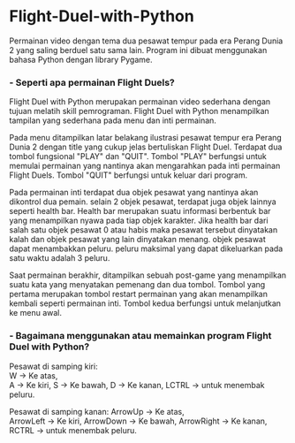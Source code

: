 # Flight-Duel-with-Python
Permainan video dengan tema dua pesawat tempur pada era Perang Dunia 2 yang saling berduel satu sama lain. Program ini dibuat menggunakan bahasa Python dengan library Pygame.

### - Seperti apa permainan Flight Duels?
Flight Duel with Python merupakan permainan video sederhana dengan tujuan melatih skill pemrograman. Flight Duel with Python menampilkan tampilan yang sederhana pada menu dan inti permainan. 

Pada menu ditampilkan latar belakang ilustrasi pesawat tempur era Perang Dunia 2 dengan title yang cukup jelas bertuliskan Flight Duel. Terdapat dua tombol fungsional "PLAY" dan "QUIT". Tombol "PLAY" berfungsi untuk memulai permainan yang nantinya akan mengarahkan pada inti permainan Flight Duels. Tombol "QUIT" berfungsi untuk keluar dari program. 

Pada permainan inti terdapat dua objek pesawat yang nantinya akan dikontrol dua pemain. selain 2 objek pesawat, terdapat juga objek lainnya seperti health bar. Health bar merupakan suatu informasi berbentuk bar yang menampilkan nyawa pada tiap objek karakter. Jika health bar dari salah satu objek pesawat 0 atau habis maka pesawat tersebut dinyatakan kalah dan objek pesawat yang lain dinyatakan menang. objek pesawat dapat menambakkan peluru. peluru maksimal yang dapat dikeluarkan pada satu waktu adalah 3 peluru.

Saat permainan berakhir, ditampilkan sebuah post-game yang menampilkan suatu kata yang menyatakan pemenang dan dua tombol. Tombol yang pertama merupakan tombol restart permainan yang akan menampilkan kembali seperti permainan inti.  Tombol kedua berfungsi untuk melanjutkan ke menu awal.

### - Bagaimana menggunakan atau memainkan program Flight Duel with Python?
Pesawat di samping kiri:     
    W -> Ke atas,     
    A -> Ke kiri, 
    S -> Ke bawah, 
    D -> Ke kanan, 
    LCTRL -> untuk menembak peluru.

Pesawat di samping kanan: 
    ArrowUp -> Ke atas,       
    ArrowLeft -> Ke kiri,
    ArrowDown -> Ke bawah, 
    ArrowRight -> Ke kanan, 
    RCTRL -> untuk menembak peluru.

